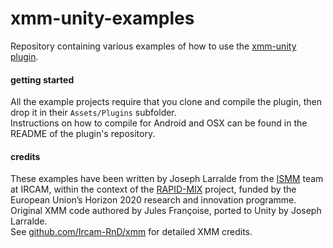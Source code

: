 # xmm-unity-examples

Repository containing various examples of how to use the
[xmm-unity plugin](https://github.com/Ircam-RnD/xmm-unity).

#### getting started

All the example projects require that you clone and compile the plugin, then
drop it in their `Assets/Plugins` subfolder.  
Instructions on how to compile for Android and OSX can be found in the README of
the plugin's repository.

#### credits

These examples have been written by Joseph Larralde from the [ISMM](http://ismm.ircam.fr/)
team at IRCAM, within the context of the [RAPID-MIX](http://rapidmix.goldsmithsdigital.com/)
project, funded by the European Union’s Horizon 2020 research and innovation programme.  
Original XMM code authored by Jules Françoise, ported to Unity by Joseph Larralde.  
See [github.com/Ircam-RnD/xmm](https://github.com/Ircam-RnD/xmm) for detailed XMM credits.
